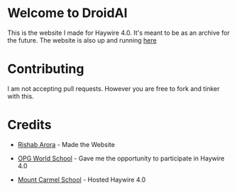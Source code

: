 # Welcome to DroidAI
This is the website I made for Haywire 4.0. It's meant to be as an archive for the future. The website is also up and running [here](https://grobo021.github.io/droidai/index.html)

# Contributing
I am not accepting pull requests. However you are free to fork and tinker with this.

# Credits
- [Rishab Arora](https://github.com/grobo021) - Made the Website

- [OPG World School](https://opgworldschool.com) - Gave me the opportunity to participate in Haywire 4.0

- [Mount Carmel School](https://www.mountcarmeldelhi.com/) - Hosted Haywire 4.0
